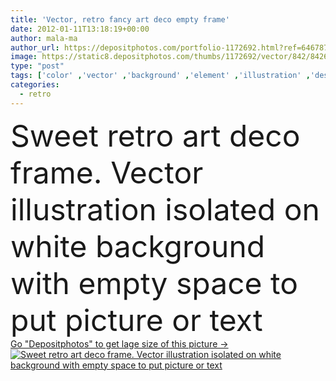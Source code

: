 ```yaml
---
title: 'Vector, retro fancy art deco empty frame'
date: 2012-01-11T13:18:19+00:00
author: mala-ma
author_url: https://depositphotos.com/portfolio-1172692.html?ref=64678756
image: https://static8.depositphotos.com/thumbs/1172692/vector/842/8426490/api_thumb_450.jpg?forcejpeg=true
type: "post"
tags: ['color' ,'vector' ,'background' ,'element' ,'illustration' ,'design' ,'painting' ,'space' ,'anniversary' ,'decoration' ,'greeting' ,'happy' ,'ribbon' ,'sale' ,'empty' ,'sign' ,'label' ,'tag' ,'art' ,'love' ,'cute' ,'album' ,'border' ,'card' ,'frame' ,'picture' ,'retro' ,'vintage' ,'banner' ,'pop' ,'symbol' ,'pink' ,'icon' ,'blank' ,'message' ,'text' ,'letter' ,'copyspace' ,'drawing' ,'clip' ,'template' ,'calligraphic' ,'invitation' ,'royal' ,'deco' ,'baby' ,'place' ,'brochure' ,'doodle' ,'whimsy' ]
categories: 
  - retro
---
```

<div aling="center">
            <font size="60"> Sweet retro art deco frame. Vector illustration isolated on white background with empty space to put picture or text</font>   
</div>
<div>
    <a href='https://static8.depositphotos.com/thumbs/1172692/vector/842/8426490/api_thumb_450.jpg?forcejpeg=true?ref=64678756' target=_blank > Go "Depositphotos" to get lage size of this picture ->
        <img href='https://static8.depositphotos.com/thumbs/1172692/vector/842/8426490/api_thumb_450.jpg?forcejpeg=true?ref=64678756' src='https://static8.depositphotos.com/1172692/842/v/950/depositphotos_8426490-stock-illustration-vector-retro-fancy-art-deco.jpg?forcejpeg=true' alt='Sweet retro art deco frame. Vector illustration isolated on white background with empty space to put picture or text' >
    </a>
</div>
